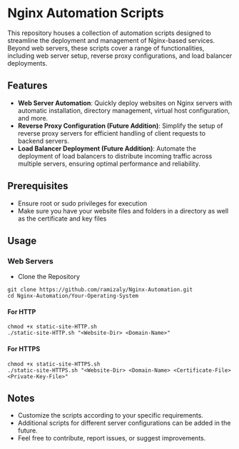 # Nginx Automation Scripts
This repository houses a collection of automation scripts designed to streamline the deployment and management of Nginx-based services. Beyond web servers, these scripts cover a range of functionalities, including web server setup, reverse proxy configurations, and load balancer deployments.

## Features

- **Web Server Automation**: Quickly deploy websites on Nginx servers with automatic installation, directory management, virtual host configuration, and more.
- **Reverse Proxy Configuration (Future Addition)**: Simplify the setup of reverse proxy servers for efficient handling of client requests to backend servers.
- **Load Balancer Deployment (Future Addition)**: Automate the deployment of load balancers to distribute incoming traffic across multiple servers, ensuring optimal performance and reliability.


## Prerequisites 
- Ensure root or sudo privileges for execution
- Make sure you have your website files and folders in a directory as well as the certificate and key files

## Usage

### Web Servers
- Clone the Repository 

```shell
git clone https://github.com/ramizaly/Nginx-Automation.git
cd Nginx-Automation/Your-Operating-System
```

#### For HTTP
```shell
chmod +x static-site-HTTP.sh
./static-site-HTTP.sh "<Website-Dir> <Domain-Name>"
```

#### For HTTPS
```shell
chmod +x static-site-HTTPS.sh
./static-site-HTTPS.sh "<Website-Dir> <Domain-Name> <Certificate-File> <Private-Key-File>"
```

## Notes
- Customize the scripts according to your specific requirements.
- Additional scripts for different server configurations can be added in the future.
- Feel free to contribute, report issues, or suggest improvements.
